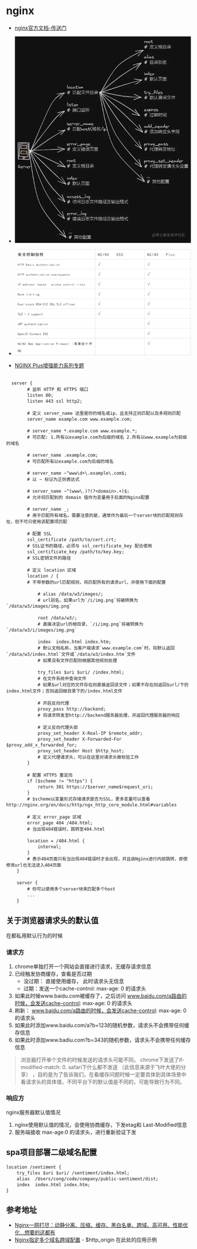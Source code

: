 # nginx


- [nginx官方文档-传送门](https://nginx.org/en/docs/)

- ![nginx](/study/imgs/nginx.webp)

- ![nginx](/study/imgs/nginxplus.png)

- [NGINX Plus增强能力系列专题](https://mp.weixin.qq.com/mp/appmsgalbum?__biz=MzUzMzk5Njc4NQ==&action=getalbum&album_id=1486464352936394755&scene=173&from_msgid=2247485266&from_itemidx=2&count=3&nolastread=1#wechat_redirect)

```nginx

  server {
        # 监听 HTTP 和 HTTPS 端口
        listen 80;
        listen 443 ssl http2;

        # 定义 server_name 这里是你的域名或ip，且支持正则匹配以及多规则匹配
        server_name example.com www.example.com;

        # server_name *.example.com www.example.*;
        # 可匹配: 1.所有以example.com为后缀的域名 2.所有以www.example为前缀的域名

        # server_name .example.com;
        # 可匹配所有以example.com为后缀的域名

        # server_name ~^www\d+\.example\.com$;
        # 以 ~ 标记为正则表达式

        # server_name ~^(www\.)?(?<domain>.+)$;
        # 允许将匹配到的 domain 值作为变量用于后面的Nginx配置

        # server_name _;
        # 用于匹配所有域名。需要注意的是，通常作为最后一个server块的匹配规则存在，但不可只使用该配置项匹配

        # 配置 SSL
        ssl_certificate /path/to/cert.crt;
        # SSL证书的路径，必须与 ssl_certificate_key 配合使用
        ssl_certificate_key /path/to/key.key;
        # SSL密钥文件的路径

        # 定义 location 区域
        location / {
        # 不带参数的url匹配规则，将匹配所有的请求url，并使用下面的配置

            # alias /data/w3/images/;
            # url别名，如果url为`/i/img.png`将被转换为`/data/w3/images/img.png`

            root /data/w3/;
            # 直接决定url的根目录，`/i/img.png`将被转换为`/data/w3/i/images/img.png`

            index  index.html index.htm;
            # 默认文档名称，当客户端请求`www.example.com`时，将默认返回`/data/w3/index.html`文件或`/data/w3/index.htm`文件
            # 如果没有文件匹配则根据其他规则处理

            try_files $uri $uri/ /index.html;
            # 在文件系统中查询文件
            # 如果$url对应的文件存在则直接返回该文件；如果不存在则返回$url/下的index.html文件；否则返回根目录下的/index.html文件

            # 开启反向代理
            proxy_pass http://backend;
            # 将请求转发至http://backend服务器处理，并返回代理服务器的响应

            # 定义反向代理头部
            proxy_set_header X-Real-IP $remote_addr;
            proxy_set_header X-Forwarded-For $proxy_add_x_forwarded_for;
            proxy_set_header Host $http_host;
            # 定义代理请求头，可以在这里对请求头做校验工作
        }

        # 配置 HTTPS 重定向
        if ($scheme != "https") {
            return 301 https://$server_name$request_uri;
        }
        # $scheme以变量形式存储请求是否为SSL，更多变量可以查看 http://nginx.org/en/docs/http/ngx_http_core_module.html#variables

        # 定义 error_page 区域
        error_page 404 /404.html;
        # 当出现404错误时，跳转至404.html

        location = /404.html {
            internal;
        }
        # 表示404页面只有当出现404错误时才会出现，并且由Nginx进行内部跳转，即使修改url也无法进入404页面
    }

    server {
        # 你可以使用多个server块来匹配多个host
        ...
    }

```

## 关于浏览器请求头的默认值

在都私用默认行为的时候
### 请求方

1. chrome单独打开一个网站会直接进行请求，无缓存请求信息
2. 已经触发协商缓存，查看是否过期
    - 没过期： 直接使用缓存， 此时请求头无信息
    - 过期：发送一个cache-control: max-age: 0 的请求头
3. 如果此时候www.baidu.com被缓存了，之后访问 www.baidu.com/a路由的时候，会发送cache-control: max-age: 0 的请求头
4. 刷新：  www.baidu.com/a路由的时候，会发送cache-control: max-age: 0 的请求头
5. 如果此时添加www.baidu.com/a?b=123的随机参数，请求头不会携带任何缓存信息
6. 如果此时添加www.badiu.com?b=343的随机参数，请求头不会携带任何缓存信息

> 浏览器打开单个文件的时候发送的请求头可能不同。 chrome下发送了if-modified-match: 0. safari下什么都不发送 （此信息来源于飞叶大佬的分享） ，目的是为了告诉我们，在看缓存问题时候一定要具体到具体场景中看请求头的具体值，不同平台下的默认值是不同的，可能导致行为不同。

### 响应方
nginx服务器默认值情况

1. nginx使用默认值的情况，会使用协商缓存，下发etag和 Last-Modified信息
2. 服务端接收 max-age:0 的请求头，进行重新验证下发


## spa项目部署二级域名配置

```nginx
location /sentiment {
    try_files $uri $uri/ /sentiment/index.html;
    alias  /Users/cong/code/company/public-sentiment/dist;
    index  index.html index.htm;
}

```

## 参考地址

- [Nginx一网打尽：动静分离、压缩、缓存、黑白名单、跨域、高可用、性能优化...想要的这都有](https://juejin.cn/post/7112826654291918855#heading-15)
- [Nginx指定多个域名跨域配置](https://zhuanlan.zhihu.com/p/397562478) - $http_origin 在此处的应用示例